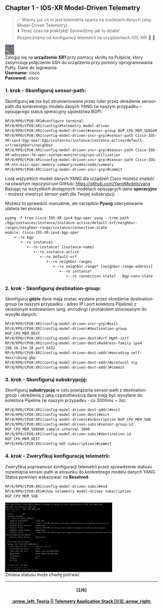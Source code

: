 ## Chapter 1 - IOS-XR Model-Driven Telemetry

> :white_check_mark: Wiemy już co to jest telemetria oparta na modelach danych (ang. Model-Driven Telemetry).  
> :arrow_down: Teraz czas na praktykę! Sprawdźmy jak to działa! <br>
> Rozpocznijmy od konfiguracji telemetrii na urządzeniach IOS-XR! :clap: :muscle: 

<img align="center" width=6% src="/readme/XR.png"></img>  
Zaloguj się na **urządzenie XR1** przy pomocy skrótu na Pulpicie, który zasymuluje połączenie SSH do urządzenia przy pomocy oprogramowania Putty. Dane do logowania:  
**Username:** cisco  
**Password:** cisco 

### 1. krok - Skonfiguruj sensor-path:
Skonfiguruj **co** ma być strumieniowane przez ruter przez określenie sensor-path dla konkretnego modelu danych YANG (w naszym przypadku – opisującego status operacyjny sąsiedztwa BGP):
```
RP/0/RP0/CPU0:XR1#configure terminal 
RP/0/RP0/CPU0:XR1(config)#telemetry model-driven
RP/0/RP0/CPU0:XR1(config-model-driven)#sensor-group BGP_CPU_MEM_SENSOR
RP/0/RP0/CPU0:XR1(config-model-driven-snsr-grp)#sensor-path Cisco-IOS-XR-ipv4-bgp-oper:bgp/instances/instance/instance-active/default-vrf/neighbors/neighbor
RP/0/RP0/CPU0:XR1(config-model-driven-snsr-grp)#sensor-path Cisco-IOS-XR-wdsysmon-fd-oper:system-monitoring/cpu-utilization
RP/0/RP0/CPU0:XR1(config-model-driven-snsr-grp)#sensor-path Cisco-IOS-XR-nto-misc-oper:memory-summary/nodes/node/summary
RP/0/RP0/CPU0:XR1(config-model-driven-snsr-grp)#commit
```
Listę wszystkich modeli danych YANG dla urządzeń Cisco możesz znaleźć na otwartym repozytorium GitHub: https://github.com/YangModels/yang 
Bazując na wszystkich dostępnych modelach opisujących dane **operacyjne** - możesz stworzyć sensor-path dla Twojej subskrypcji.

Możesz to sprawdzić manualnie, ale narzędzie **Pyang** zdecydowanie ułatwia ten proces:
```
pyang -f tree Cisco-IOS-XR-ipv4-bgp-oper.yang --tree-path /bgp/instances/instance/instance-active/default-vrf/neighbor-ranges/neighbor-range/instance/connection-state
module: Cisco-IOS-XR-ipv4-bgp-oper
    +--ro bgp
       +--ro instances
          +--ro instance* [instance-name]
             +--ro instance-active
                +--ro default-vrf
                   +--ro neighbor-ranges
                      +--ro neighbor-range* [neighbor-range-address]
                         +--ro instance*
                            +--ro connection-state?   Bgp-conn-state
```
### 2. krok - Skonfiguruj destination-group:
Skonfiguruj **gdzie** dane mają zostać wysłane przez określenie destination-group (w naszym przypadku - adres IP i port kolektora Pipeline) z określonym kodowaniem (ang. encoding) i protokołem stosowanym do wysyłki danych:
```
RP/0/RP0/CPU0:XR1(config-model-driven-snsr-grp)#exit
RP/0/RP0/CPU0:XR1(config-model-driven)#destination-group BGP_CPU_MEM_DEST
RP/0/RP0/CPU0:XR1(config-model-driven-dest)#vrf Mgmt-intf
RP/0/RP0/CPU0:XR1(config-model-driven-dest)#address-family ipv4 198.18.134.28 port 5432
RP/0/RP0/CPU0:XR1(config-model-driven-dest-addr)#encoding self-describing-gbp
RP/0/RP0/CPU0:XR1(config-model-driven-dest-addr)#protocol tcp
RP/0/RP0/CPU0:XR1(config-model-driven-dest-addr)#commit
```

### 3. krok - Skonfiguruj subskrypcję:
Skonfiguruj **subskrypcję** w celu powiązania sensor-path z destination-group i określenia z jaką częstotliwością dane mają być wysyłane do kolektora Pipeline (w naszym przypadku - co 3000ms = 3s):
```
RP/0/RP0/CPU0:XR1(config-model-driven-dest-addr)#exit
RP/0/RP0/CPU0:XR1(config-model-driven-dest)#exit
RP/0/RP0/CPU0:XR1(config-model-driven)#subscription BGP_CPU_MEM_SUB
RP/0/RP0/CPU0:XR1(config-model-driven-subs)#sensor-group-id BGP_CPU_MEM_SENSOR sample-interval 3000
RP/0/RP0/CPU0:XR1(config-model-driven-subs)#destination-id BGP_CPU_MEM_DEST
RP/0/RP0/CPU0:XR1(config-mdt-subscription)#commit
```

### 4. krok - Zweryfikuj konfigurację telemetrii:
Zweryfikuj poprawność konfiguracji telemetrii przez sprawdzenie statusu rozwinięcia sensor-path w stosunku do konkretnego modelu danych YANG. Status powinien wskazywać na **Resolved**:
```
RP/0/RP0/CPU0:XR1(config-model-driven-subs)#end
RP/0/RP0/CPU0:XR1#show telemetry model-driven subscription BGP_CPU_MEM_SUB
```
<img align="center" width=70% src="/readme/3.png"></img>  
Zmiana statusu może chwilę potrwać.

---
<h4 align="center">[2/6]</h4>
<h4 align="center"> <a href="/readme/theory.md"> :arrow_left: Teoria </a> || <a href="/readme/2.md"> Telemetry Application Stack [1/3] :arrow_right: </a> </h4>

